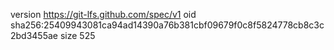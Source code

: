 version https://git-lfs.github.com/spec/v1
oid sha256:25409943081ca94ad14390a76b381cbf09679f0c8f5824778cb8c3c2bd3455ae
size 525
